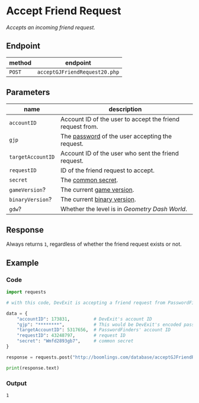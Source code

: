 # Accept Friend Request

*Accepts an incoming friend request.*

## Endpoint

| method | endpoint                      |
|--------|-------------------------------|
| `POST` | `acceptGJFriendRequest20.php` |

## Parameters

| name              | description                                                  |
|-------------------|--------------------------------------------------------------|
| `accountID`       | Account ID of the user to accept the friend request from.    |
| `gjp`             | The [password][passwords] of the user accepting the request. |
| `targetAccountID` | Account ID of the user who sent the friend request.          |
| `requestID`       | ID of the friend request to accept.                          |
| `secret`          | The [common secret][secrets].                                |
| `gameVersion`?    | The current [game version][versions].                        |
| `binaryVersion`?  | The current [binary version][versions].                      |
| `gdw`?            | Whether the level is in *Geometry Dash World*.               |

## Response

Always returns `1`, regardless of whether the friend request exists or not.

## Example

### Code

```python
import requests

# with this code, DevExit is accepting a friend request from PasswordFinders

data = {
    "accountID": 173831,         # DevExit's account ID
    "gjp": "********",           # This would be DevExit's encoded password
    "targetAccountID": 5317656,  # PasswordFinders' account ID
    "requestID": 43248797,       # request ID
    "secret": "Wmfd2893gb7",     # common secret
}

response = requests.post("http://boomlings.com/database/acceptGJFriendRequest20.php", data=data)

print(response.text)
```

### Output

```console
1
```

[passwords]: /resources/server/passwords
[secrets]: /resources/server/secrets
[versions]: /resources/server/versions
